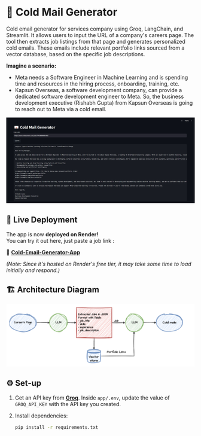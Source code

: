 # 📧 Cold Mail Generator  
Cold email generator for services company using Groq, LangChain, and Streamlit. It allows users to input the URL of a company's careers page. The tool then extracts job listings from that page and generates personalized cold emails. These emails include relevant portfolio links sourced from a vector database, based on the specific job descriptions.  

**Imagine a scenario:**  

- Meta needs a Software Engineer in Machine Learning and is spending time and resources in the hiring process, onboarding, training, etc.  
- Kapsun Overseas, a software development company, can provide a dedicated software development engineer to Meta. So, the business development executive (Rishabh Gupta) from Kapsun Overseas is going to reach out to Meta via a cold email.  

![img.jpg](imgs/img.jpg)  

## 🚀 Live Deployment  
The app is now **deployed on Render!**   
You can try it out here, just paste a job link :  

🔗 **[Cold-Email-Generator-App](https://cold-email-generator-project.onrender.com)**  

_(Note: Since it's hosted on Render's free tier, it may take some time to load initially and respond.)_  

## 🏗️ Architecture Diagram  
![img.png](imgs/architecture.png)  

## ⚙️ Set-up  

1. Get an API key from **[Groq](https://console.groq.com/keys)**. Inside `app/.env`, update the value of `GROQ_API_KEY` with the API key you created.  

2. Install dependencies:  
   ```sh
   pip install -r requirements.txt
